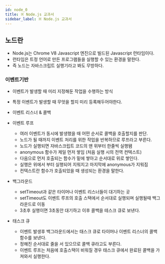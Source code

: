 ```yaml
---
id: node_0
title: ※ Node.js 교과서
sidebar_label: ※ Node.js 교과서
---
```


## 노드란

-   Node.js는 Chrome V8 Javascript 엔진으로 빌드된 Javascript 런타임이다.
-   런타임은 트정 언어로 만든 프로그램들을 실행할 수 있는 환경을 말한다.
-   즉 노드는 자바스크립트 실행기라고 봐도 무방하다.

### 이벤트기반

-   이벤트가 발생할 때 미리 지정해둔 작업을 수행하는 방식
-   특정 이벤트가 발생할 때 무엇을 할지 미리 등록해두어야한다.
-   이벤트 리스너 & 콜백
-   이벤트 루프
    -   여러 이벤트가 동시에 발생했을 때 어떤 순서로 콜백을 호출할지를 판단.
    -   노드가 될 때까지 이벤트 처리를 위한 작업을 반복하므로 루프라고 부른다.
    -   노드가 실행되면 자바스크립트 코드의 맨 위부터 한줄씩 실행됌
    -   anonymous 함수가 제일 먼저 쌓임 (처음 실행 시의 전역 컨텍스트)
    -   다음으로 먼저 호출되는 함수가 밑에 쌓아고 순서대로 위로 쌓인다.
    -   실행은 위에서 부터 실행되어 지워지고 마지막에 anonymous가 지워짐
    -   컨텍스트란 함수가 호출되었을 때 생성되는 환경을 말한다.
-   백그라운드

    -   setTimeout과 같은 타이머나 이벤트 리스너들이 대기하는 곳
    -   setTimeout도 이벤트 루프의 호출 스택에서 순서대로 실행되며 실행될때 백그라운드로 이동
    -   3초후 실행이면 3초동안 대기하고 이후 콜백을 테스크 큐로 보낸다.

-   태스크 큐
    -   이벤트 발생후 백그라운드에서는 태스크 큐로 타이머나 이벤트 리스너의 콜백 함수를 보낸다.
    -   정해진 순서대로 줄을 서 있으므로 콜백 큐라고도 부른다.
    -   이벤트 루프는 처음에 호출스택이 비워질 경우 태스크 큐에서 완료된 콜백을 가져와서 실행한다.
